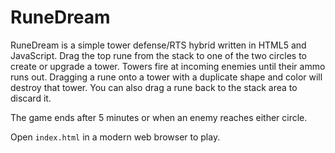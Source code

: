 # RuneDream

RuneDream is a simple tower defense/RTS hybrid written in HTML5 and JavaScript.
Drag the top rune from the stack to one of the two circles to create or upgrade a tower.
Towers fire at incoming enemies until their ammo runs out. Dragging a rune onto a tower
with a duplicate shape and color will destroy that tower. You can also drag a rune back to
the stack area to discard it.

The game ends after 5 minutes or when an enemy reaches either circle.

Open `index.html` in a modern web browser to play.
